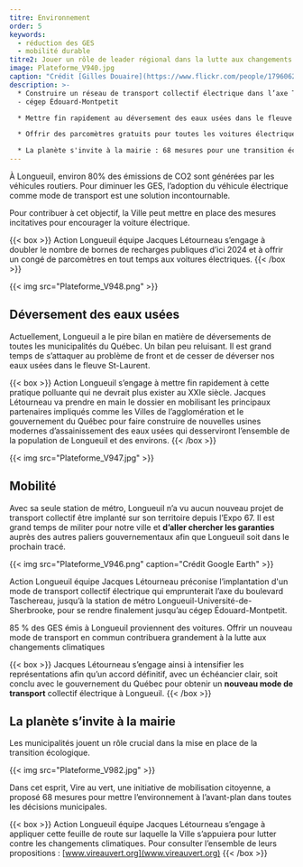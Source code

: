 ```yaml
---
titre: Environnement
order: 5
keywords:
  - réduction des GES
  - mobilité durable
titre2: Jouer un rôle de leader régional dans la lutte aux changements climatiques
image: Plateforme_V940.jpg
caption: "Crédit [Gilles Douaire](https://www.flickr.com/people/17960625@N08)"
description: >-
  * Construire un réseau de transport collectif électrique dans l’axe Taschereau
  - cégep Édouard-Montpetit

  * Mettre fin rapidement au déversement des eaux usées dans le fleuve avec des nouvelles infrastructures fiables

  * Offrir des parcomètres gratuits pour toutes les voitures électriques et doubler le nombre de bornes de recharges publiques

  * La planète s'invite à la mairie : 68 mesures pour une transition écologique
---
```

À Longueuil, environ 80% des émissions de CO2 sont générées par les véhicules routiers. Pour diminuer les GES, l’adoption du véhicule électrique comme mode de transport est une solution incontournable.

Pour contribuer à cet objectif, la Ville peut mettre en place des mesures incitatives pour encourager la voiture électrique.

{{< box >}}
Action Longueuil équipe Jacques Létourneau  s’engage à  doubler le nombre de bornes de recharges publiques d’ici 2024 et à offrir un congé de parcomètres en tout temps aux voitures électriques.
{{< /box >}}

{{< img src="Plateforme_V948.png" >}}

## Déversement des eaux usées

Actuellement, Longueuil a le pire bilan en matière de déversements de toutes les municipalités du Québec. Un bilan peu reluisant. Il est grand temps de s’attaquer au problème de front et de cesser de déverser nos eaux usées dans le fleuve St-Laurent.

{{< box >}}
Action Longueuil s’engage à mettre fin rapidement à cette pratique polluante qui ne devrait plus exister au XXIe siècle. Jacques  Létourneau  va prendre en main le dossier en mobilisant les principaux partenaires impliqués comme les Villes de l’agglomération et le gouvernement du Québec pour faire construire de nouvelles usines modernes d’assainissement des eaux usées qui desserviront l’ensemble de la population de Longueuil et des environs.
{{< /box >}}

{{< img src="Plateforme_V947.jpg" >}}

## Mobilité

Avec sa seule station de métro, Longueuil n’a vu aucun nouveau projet de transport collectif être implanté sur son territoire depuis l’Expo 67. Il est grand temps de militer pour notre ville et **d’aller chercher les garanties** auprès des autres paliers gouvernementaux afin que Longueuil soit dans le prochain tracé.

{{< img src="Plateforme_V946.png" caption="Crédit Google Earth" >}}

Action Longueuil équipe Jacques Létourneau préconise l’implantation d'un mode de transport collectif électrique qui emprunterait l’axe du boulevard Taschereau, jusqu’à la station de métro Longueuil-Université-de-Sherbrooke, pour se rendre finalement jusqu’au cégep Édouard-Montpetit.

85 % des GES émis à Longueuil proviennent des voitures. Offrir un nouveau mode de transport en commun contribuera grandement à la lutte aux changements climatiques

{{< box >}}
Jacques Létourneau s’engage ainsi à intensifier les représentations afin qu’un accord définitif, avec un échéancier clair, soit conclu avec le gouvernement du Québec pour obtenir un **nouveau mode de transport** collectif électrique à Longueuil.
{{< /box >}}

## La planète s’invite à la mairie

Les municipalités jouent un rôle crucial dans la mise en place de la transition écologique.

{{< img src="Plateforme_V982.jpg" >}}

Dans cet esprit, Vire au vert, une initiative de mobilisation citoyenne, a proposé 68 mesures pour mettre l’environnement à l’avant-plan dans toutes les décisions municipales.

{{< box >}}
Action Longueuil équipe Jacques Létourneau s’engage à appliquer cette feuille de route sur laquelle la Ville s’appuiera pour lutter contre les changements climatiques. Pour consulter l’ensemble de leurs propositions : [www.vireauvert.org](www.vireauvert.org)
{{< /box >}}
